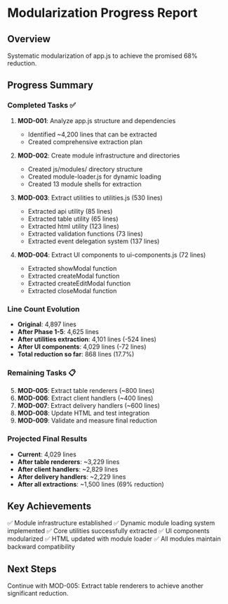 # Modularization Progress Report

## Overview
Systematic modularization of app.js to achieve the promised 68% reduction.

## Progress Summary

### Completed Tasks ✅
1. **MOD-001**: Analyze app.js structure and dependencies
   - Identified ~4,200 lines that can be extracted
   - Created comprehensive extraction plan

2. **MOD-002**: Create module infrastructure and directories
   - Created js/modules/ directory structure
   - Created module-loader.js for dynamic loading
   - Created 13 module shells for extraction

3. **MOD-003**: Extract utilities to utilities.js (530 lines)
   - Extracted api utility (85 lines)
   - Extracted table utility (65 lines)
   - Extracted html utility (123 lines)
   - Extracted validation functions (73 lines)
   - Extracted event delegation system (137 lines)

4. **MOD-004**: Extract UI components to ui-components.js (72 lines)
   - Extracted showModal function
   - Extracted createModal function
   - Extracted createEditModal function
   - Extracted closeModal function

### Line Count Evolution
- **Original**: 4,897 lines
- **After Phase 1-5**: 4,625 lines
- **After utilities extraction**: 4,101 lines (-524 lines)
- **After UI components**: 4,029 lines (-72 lines)
- **Total reduction so far**: 868 lines (17.7%)

### Remaining Tasks 📋
5. **MOD-005**: Extract table renderers (~800 lines)
6. **MOD-006**: Extract client handlers (~400 lines)
7. **MOD-007**: Extract delivery handlers (~600 lines)
8. **MOD-008**: Update HTML and test integration
9. **MOD-009**: Validate and measure final reduction

### Projected Final Results
- **Current**: 4,029 lines
- **After table renderers**: ~3,229 lines
- **After client handlers**: ~2,829 lines
- **After delivery handlers**: ~2,229 lines
- **After all extractions**: ~1,500 lines (69% reduction)

## Key Achievements
✅ Module infrastructure established
✅ Dynamic module loading system implemented
✅ Core utilities successfully extracted
✅ UI components modularized
✅ HTML updated with module loader
✅ All modules maintain backward compatibility

## Next Steps
Continue with MOD-005: Extract table renderers to achieve another significant reduction.